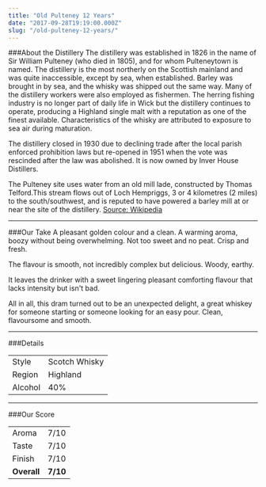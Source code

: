 ```yaml
---
title: "Old Pulteney 12 Years"
date: "2017-09-28T19:19:00.000Z"
slug: "/old-pulteney-12-years/"
---
```

###About the Distillery
The distillery was established in 1826 in the name of Sir William Pulteney (who died in 1805), and for whom Pulteneytown is named. The distillery is the most northerly on the Scottish mainland and was quite inaccessible, except by sea, when established. Barley was brought in by sea, and the whisky was shipped out the same way. Many of the distillery workers were also employed as fishermen. The herring fishing industry is no longer part of daily life in Wick but the distillery continues to operate, producing a Highland single malt with a reputation as one of the finest available. Characteristics of the whisky are attributed to exposure to sea air during maturation.

The distillery closed in 1930 due to declining trade after the local parish enforced prohibition laws but re-opened in 1951 when the vote was rescinded after the law was abolished. It is now owned by Inver House Distillers.

The Pulteney site uses water from an old mill lade, constructed by Thomas Telford.This stream flows out of Loch Hempriggs, 3 or 4 kilometres (2 miles) to the south/southwest, and is reputed to have powered a barley mill at or near the site of the distillery.
[Source: Wikipedia](https://en.wikipedia.org/wiki/Old_Pulteney_distillery)

---

###Our Take
A pleasant golden colour and a clean. A warming aroma, boozy without being overwhelming. Not too sweet and no peat. Crisp and fresh.

The flavour is smooth, not incredibly complex but delicious. Woody, earthy. 

It leaves the drinker with a sweet lingering pleasant comforting flavour that lacks intensity but isn't bad.

All in all, this dram turned out to be an unexpected delight, a great whiskey for someone starting or someone looking for an easy pour. Clean, flavoursome and smooth. 

---

###Details
<table>  
<tr>  
<td class="grey">Style</td><td>Scotch Whisky</td>  
</tr>  
<tr>  
<td class="grey">Region</td><td>Highland</td>  
</tr>  
<tr>  
<td class="grey">Alcohol</td><td>40%</td>  
</tr>  
</table>


---

###Our Score
<table class="score-table">  
<tr>  
<td class="grey">Aroma</td><td>7/10</td>  
</tr>  
<tr>  
<td class="grey">Taste</td><td>7/10</td>  
</tr>  
<tr>  
<td class="grey">Finish</td><td>7/10</td>  
</tr>  
<tr>  
<td class="grey"><strong>Overall</strong></td><td><strong>7/10</strong></td>  
</tr>  
</table>
    